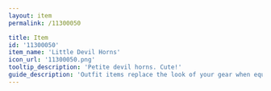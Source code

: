 ```yaml
---
layout: item
permalink: /11300050

title: Item
id: '11300050'
item_name: 'Little Devil Horns'
icon_url: '11300050.png'
tooltip_description: 'Petite devil horns. Cute!'
guide_description: 'Outfit items replace the look of your gear when equipped.'
---
```


